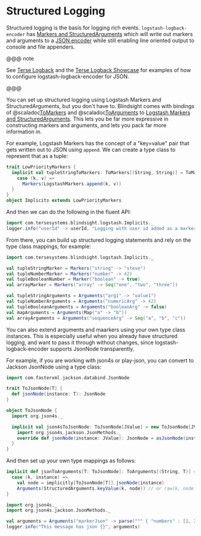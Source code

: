 # Structured Logging

Structured logging is the basis for logging rich events.  `logstash-logback-encoder` has [Markers and StructuredArguments](https://github.com/logstash/logstash-logback-encoder#event-specific-custom-fields) which will write out markers and arguments to a [JSON encoder](https://github.com/logstash/logstash-logback-encoder#encoders--layouts) while still enabling line oriented output to console and file appenders.

@@@ note

See [Terse Logback](https://tersesystems.github.io/terse-logback/) and the [Terse Logback Showcase](https://github.com/tersesystems/terse-logback-showcase) for examples of how to configure logstash-logback-encoder for JSON.

@@@

You can set up structured logging using Logstash Markers and StructuredArguments, but you don't have to.   Blindsight comes with bindings of @scaladoc[ToMarkers](com.tersesystems.blindsight.api.ToMarkers) and @scaladoc[ToArguments](com.tersesystems.blindsight.api.ToArguments) to [Logstash Markers and StructuredArguments](https://github.com/logstash/logstash-logback-encoder#event-specific-custom-fields).  This lets you be far more expressive in constructing markers and arguments, and lets you pack far more information in.

For example, Logstash Markers has the concept of a "key=value" pair that gets written out to JSON using `append`.  We can create a type class to represent that as a tuple:

```scala
trait LowPriorityMarkers {
  implicit val tupleStringToMarkers: ToMarkers[(String, String)] = ToMarkers {
    case (k, v) =>
      Markers(LogstashMarkers.append(k, v))
  }
}
object Implicits extends LowPriorityMarkers
```

And then we can do the following in the fluent API:

```scala
import com.tersesystems.blindsight.logstash.Implicits._
logger.info("userId" -> userId, "Logging with user id added as a marker!")
```

From there, you can build up structured logging statements and rely on the type class mappings, for example:

```scala
import com.tersesystems.blindsight.logstash.Implicits._

val tupleStringMarker = Markers("string" -> "steve")
val tupleNumberMarker = Markers("number" -> 42)
val tupleBooleanNumber = Marker("boolean" -> true)
val arrayMarker = Markers("array" -> Seq("one", "two", "three"))

val tupleStringArguments = Arguments("arg1" -> "value1")
val tupleNumberArguments = Arguments("numericArg" -> 42)
val tupleBooleanArguments = Arguments("booleanArg" -> false)
val mapArguments = Arguments(Map("a" -> "b"))
val arrayArguments = Arguments("sequenceArg" -> Seq("a", "b", "c"))
```

You can also extend arguments and maarkers using your own type class instances.  This is especially useful when you already have structured logging, and want to pass it through without changes, since logstash-logback-encoder supports JsonNode transparently.

For example, if you are working with json4s or play-json, you can convert to Jackson JsonNode using a type class:

```scala
import com.fasterxml.jackson.databind.JsonNode

trait ToJsonNode[T] {
  def jsonNode(instance: T): JsonNode
}

object ToJsonNode {
  import org.json4s._

  implicit val json4sToJsonNode: ToJsonNode[JValue] = new ToJsonNode[JValue] {
    import org.json4s.jackson.JsonMethods._
    override def jsonNode(instance: JValue): JsonNode = asJsonNode(instance)
  }
}
```

And then set up your own type mappings as follows:

```scala
implicit def jsonToArguments[T: ToJsonNode]: ToArguments[(String, T)] = ToArguments {
  case (k, instance) =>
    val node = implicitly[ToJsonNode[T]].jsonNode(instance)
    Arguments(StructuredArguments.keyValue(k, node)) // or raw(k, node.toPrettyString)
}

import org.json4s._
import org.json4s.jackson.JsonMethods._

val arguments = Arguments("markerJson" -> parse(""" { "numbers" : [1, 2, 3, 4] } """))
logger.info("This message has json {}", arguments)
```
